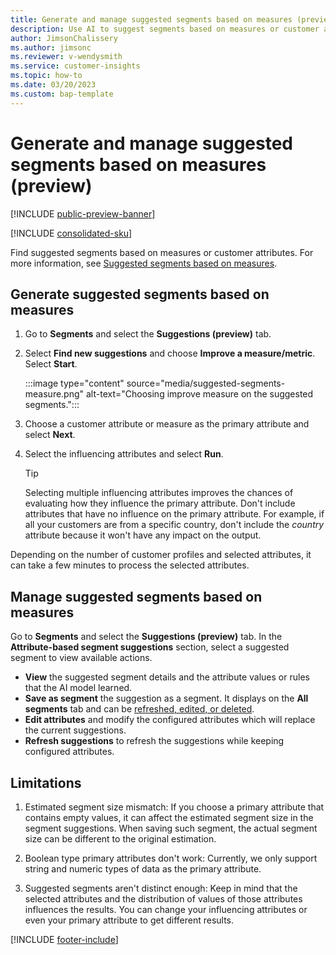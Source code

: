 ```yaml
---
title: Generate and manage suggested segments based on measures (preview)
description: Use AI to suggest segments based on measures or customer attributes 
author: JimsonChalissery
ms.author: jimsonc
ms.reviewer: v-wendysmith
ms.service: customer-insights
ms.topic: how-to
ms.date: 03/20/2023
ms.custom: bap-template
---
```


# Generate and manage suggested segments based on measures (preview)

[!INCLUDE [public-preview-banner](includes/public-preview-banner.md)]

[!INCLUDE [consolidated-sku](./includes/consolidated-sku.md)]

Find suggested segments based on measures or customer attributes. For more information, see [Suggested segments based on measures](suggested-segments.md).

## Generate suggested segments based on measures

1. Go to **Segments** and select the **Suggestions (preview)** tab.

1. Select **Find new suggestions** and choose **Improve a measure/metric**. Select **Start**.

   :::image type="content" source="media/suggested-segments-measure.png" alt-text="Choosing improve measure on the suggested segments.":::

1. Choose a customer attribute or measure as the primary attribute and select **Next**.

1. Select the influencing attributes and select **Run**.

   > [!TIP]
   > Selecting multiple influencing attributes improves the chances of evaluating how they influence the primary attribute. Don't include attributes that have no influence on the primary attribute. For example, if all your customers are from a specific country, don't include the *country* attribute because it won't have any impact on the output.

Depending on the number of customer profiles and selected attributes, it can take a few minutes to process the selected attributes.

## Manage suggested segments based on measures

Go to **Segments** and select the **Suggestions (preview)** tab. In the **Attribute-based segment suggestions** section, select a suggested segment to view available actions.

- **View** the suggested segment details and the attribute values or rules that the AI model learned.
- **Save as segment** the suggestion as a segment. It displays on the **All segments** tab and can be [refreshed, edited, or deleted](segments.md).
- **Edit attributes** and modify the configured attributes which will replace the current suggestions.
- **Refresh suggestions** to refresh the suggestions while keeping configured attributes.

## Limitations

1. Estimated segment size mismatch: If you choose a primary attribute that contains empty values, it can affect the estimated segment size in the segment suggestions. When saving such segment, the actual segment size can be different to the original estimation.

2. Boolean type primary attributes don't work: Currently, we only support string and numeric types of data as the primary attribute.

3. Suggested segments aren't distinct enough: Keep in mind that the selected attributes and the distribution of values of those attributes influences the results. You can change your influencing attributes or even your primary attribute to get different results.

[!INCLUDE [footer-include](includes/footer-banner.md)]

